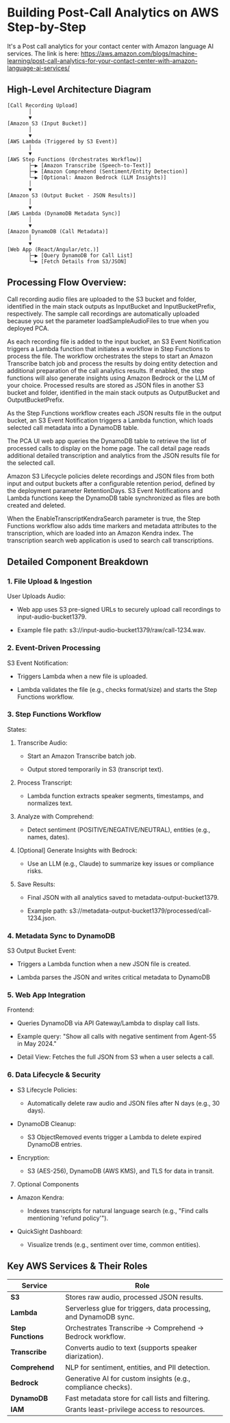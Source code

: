 # Building Post-Call Analytics on AWS Step-by-Step

It's a Post call analytics for your contact center with Amazon language AI services.  The link is here: https://aws.amazon.com/blogs/machine-learning/post-call-analytics-for-your-contact-center-with-amazon-language-ai-services/

## High-Level Architecture Diagram

```plaintext
[Call Recording Upload]  
       │  
       ▼  
[Amazon S3 (Input Bucket)]  
       │  
       ▼  
[AWS Lambda (Triggered by S3 Event)]  
       │  
       ▼  
[AWS Step Functions (Orchestrates Workflow)]  
       ├─▶ [Amazon Transcribe (Speech-to-Text)]  
       ├─▶ [Amazon Comprehend (Sentiment/Entity Detection)]  
       └─▶ [Optional: Amazon Bedrock (LLM Insights)]  
       │  
       ▼  
[Amazon S3 (Output Bucket - JSON Results)]  
       │  
       ▼  
[AWS Lambda (DynamoDB Metadata Sync)]  
       │  
       ▼  
[Amazon DynamoDB (Call Metadata)]  
       │  
       ▼  
[Web App (React/Angular/etc.)]  
       ├─▶ [Query DynamoDB for Call List]  
       └─▶ [Fetch Details from S3/JSON]
```

## Processing Flow Overview:

Call recording audio files are uploaded to the S3 bucket and folder, identified in the main stack outputs as InputBucket and InputBucketPrefix, respectively. The sample call recordings are automatically uploaded because you set the parameter loadSampleAudioFiles to true when you deployed PCA.

As each recording file is added to the input bucket, an S3 Event Notification triggers a Lambda function that initiates a workflow in Step Functions to process the file. The workflow orchestrates the steps to start an Amazon Transcribe batch job and process the results by doing entity detection and additional preparation of the call analytics results.  If enabled, the step functions will also generate insights using Amazon Bedrock or the LLM of your choice. Processed results are stored as JSON files in another S3 bucket and folder, identified in the main stack outputs as OutputBucket and OutputBucketPrefix.

As the Step Functions workflow creates each JSON results file in the output bucket, an S3 Event Notification triggers a Lambda function, which loads selected call metadata into a DynamoDB table.

The PCA UI web app queries the DynamoDB table to retrieve the list of processed calls to display on the home page. The call detail page reads additional detailed transcription and analytics from the JSON results file for the selected call.

Amazon S3 Lifecycle policies delete recordings and JSON files from both input and output buckets after a configurable retention period, defined by the deployment parameter RetentionDays. S3 Event Notifications and Lambda functions keep the DynamoDB table synchronized as files are both created and deleted.

When the EnableTranscriptKendraSearch parameter is true, the Step Functions workflow also adds time markers and metadata attributes to the transcription, which are loaded into an Amazon Kendra index. The transcription search web application is used to search call transcriptions.

## Detailed Component Breakdown

### 1. File Upload & Ingestion
User Uploads Audio:

- Web app uses S3 pre-signed URLs to securely upload call recordings to input-audio-bucket1379.

- Example file path: s3://input-audio-bucket1379/raw/call-1234.wav.

### 2. Event-Driven Processing
S3 Event Notification:

- Triggers Lambda when a new file is uploaded.

- Lambda validates the file (e.g., checks format/size) and starts the Step Functions workflow.

### 3. Step Functions Workflow
States:

1. Transcribe Audio:

    - Start an Amazon Transcribe batch job.

    - Output stored temporarily in S3 (transcript text).

2. Process Transcript:

    - Lambda function extracts speaker segments, timestamps, and normalizes text.

3. Analyze with Comprehend:

    - Detect sentiment (POSITIVE/NEGATIVE/NEUTRAL), entities (e.g., names, dates).

4. [Optional] Generate Insights with Bedrock:

    - Use an LLM (e.g., Claude) to summarize key issues or compliance risks.

5. Save Results:

    - Final JSON with all analytics saved to metadata-output-bucket1379.

    - Example path: s3://metadata-output-bucket1379/processed/call-1234.json.

### 4. Metadata Sync to DynamoDB
S3 Output Bucket Event:

- Triggers a Lambda function when a new JSON file is created.

- Lambda parses the JSON and writes critical metadata to DynamoDB

### 5. Web App Integration
Frontend:

- Queries DynamoDB via API Gateway/Lambda to display call lists.

- Example query: "Show all calls with negative sentiment from Agent-55 in May 2024."

- Detail View: Fetches the full JSON from S3 when a user selects a call.

### 6. Data Lifecycle & Security
- S3 Lifecycle Policies:

    - Automatically delete raw audio and JSON files after N days (e.g., 30 days).

- DynamoDB Cleanup:

    - S3 ObjectRemoved events trigger a Lambda to delete expired DynamoDB entries.

- Encryption:

    - S3 (AES-256), DynamoDB (AWS KMS), and TLS for data in transit.

7. Optional Components
- Amazon Kendra:

    - Indexes transcripts for natural language search (e.g., "Find calls mentioning 'refund policy'").

- QuickSight Dashboard:

    - Visualize trends (e.g., sentiment over time, common entities).

## Key AWS Services & Their Roles

| **Service**     | **Role**                                                                 |
|------------------|-------------------------------------------------------------------------|
| **S3**          | Stores raw audio, processed JSON results.                               |
| **Lambda**       | Serverless glue for triggers, data processing, and DynamoDB sync.      |
| **Step Functions** | Orchestrates Transcribe → Comprehend → Bedrock workflow.             |
| **Transcribe**   | Converts audio to text (supports speaker diarization).                 |
| **Comprehend**   | NLP for sentiment, entities, and PII detection.                        |
| **Bedrock**      | Generative AI for custom insights (e.g., compliance checks).           |
| **DynamoDB**     | Fast metadata store for call lists and filtering.                      |
| **IAM**          | Grants least-privilege access to resources.                            |
